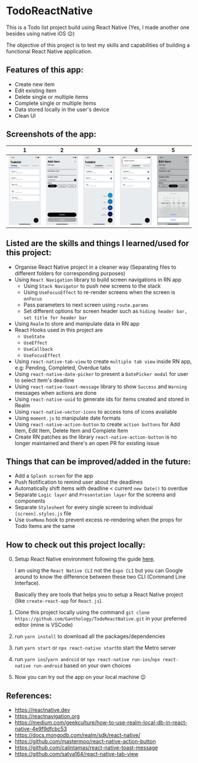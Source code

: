 # TodoReactNative
This is a Todo list project build using React Native (Yes, I made another one besides using native iOS 😌)

The objective of this project is to test my skills and capabilities of building a functional React Native application.

Features of this app:
-
- Create new item
- Edit existing item
- Delete single or multiple items
- Complete single or multiple items
- Data stored locally in the user's device
- Clean UI

Screenshots of the app:
- 

1 | 2 | 3 | 4 | 5 |
--- | --- | --- | --- |--- |
![Todo](https://raw.githubusercontent.com/Ganthology/TodoReactNative/main/screenshots/todo.png) | ![Action Button](https://raw.githubusercontent.com/Ganthology/TodoReactNative/main/screenshots/additem.png) | ![add item page](https://raw.githubusercontent.com/Ganthology/TodoReactNative/main/screenshots/actionbutton.png) | ![Toast Message](https://raw.githubusercontent.com/Ganthology/TodoReactNative/main/screenshots/toast.png) | ![Edit Item](https://raw.githubusercontent.com/Ganthology/TodoReactNative/main/screenshots/datepicker.png) |

Listed are the skills and things I learned/used for this project:
- 
- Organise React Native project in a cleaner way (Separating files to different folders for corresponding purposes)
- Using ```React Navigation``` library to build screen navigations in RN app
  - Using ```Stack Navigator``` to push new screens to the stack
  - Using ```UseFocusEffect``` to re-render screens when the screen is ```onFocus```
  - Pass parameters to next screen using ```route.params```
  - Set different options for screen header such as ```hiding header bar, set title for header bar```
- Using ```Realm``` to store and manipulate data in RN app
- React Hooks used in this project are
  - ```UseState```
  - ```UseEffect```
  - ```UseCallback```
  - ```UseFocusEffect```
- Using ```react-native-tab-view``` to create ```multiple tab view``` inside RN app, e.g: Pending, Completed, Overdue tabs
- Using ```react-native-date-picker``` to present a ```DatePicker modal``` for user to select item's deadline
- Using ```react-native-toast-message``` library to show ```Success``` and ```Warning``` messages when actions are done
- Using ```react-native-uuid``` to generate ids for items created and stored in Realm
- Using ```react-native-vector-icons``` to access tons of icons available
- Using ```moment.js``` to manipulate date formats
- Using ```react-native-action-button``` to create ```action buttons``` for Add Item, Edit Item, Delete Item and Complete Item
- Create RN patches as the library ```react-native-action-button``` is no longer maintained and there's an open PR for existing issue

Things that can be improved/added in the future:
- 
- Add a ```Splash screen``` for the app
- Push Notification to remind user about the deadlines
- Automatically shift items with deadline < current ```new Date()``` to overdue
- Separate ```Logic layer``` and ```Presentation layer``` for the screens and components
- Separate ```Stylesheet``` for every single screen to individual ```[screen].styles.js``` file
- Use ```UseMemo``` hook to prevent excess re-rendering when the props for Todo Items are the same

How to check out this project locally:
- 
0. Setup React Native environment following the guide [here](https://reactnative.dev/docs/environment-setup).

   I am using the ```React Native CLI``` not the ```Expo CLI``` but you can Google around to know the difference between these two CLI (Command Line Interface). 
   
   Basically they are tools that helps you to setup a React Native project (like ```create-react-app``` for ```React.js```).
1. Clone this project locally using the command ```git clone https://github.com/Ganthology/TodoReactNative.git``` in your preferred editor (mine is VSCode)
2. run ```yarn install``` to download all the packages/dependencies
3. run ```yarn start``` or ```npx react-native start```to start the Metro server
4. run ```yarn ios```/```yarn android``` or ```npx react-native run-ios```/```npx react-native run-android``` based on your own choices
5. Now you can try out the app on your local machine 😉

References:
- 
- https://reactnative.dev
- https://reactnavigation.org
- https://medium.com/geekculture/how-to-use-realm-local-db-in-react-native-4e9f9dfcbc53
- https://docs.mongodb.com/realm/sdk/react-native/
- https://github.com/mastermoo/react-native-action-button
- https://github.com/calintamas/react-native-toast-message
- https://github.com/satya164/react-native-tab-view
